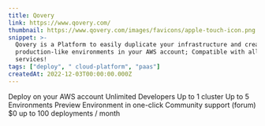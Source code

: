 ```yaml
---
title: Qovery
link: https://www.qovery.com/
thumbnail: https://www.qovery.com/images/favicons/apple-touch-icon.png
snippet: >-
  Qovery is a Platform to easily duplicate your infrastructure and create
  production-like environments in your AWS account; Compatible with all your AWS
  services!
tags: ["deploy", " cloud-platform", "paas"]
createdAt: 2022-12-03T00:00:00.000Z
---
```

Deploy on your AWS account
Unlimited Developers
Up to 1 cluster
Up to 5 Environments
Preview Environment in one-click
Community support (forum)
$0 up to 100 deployments / month